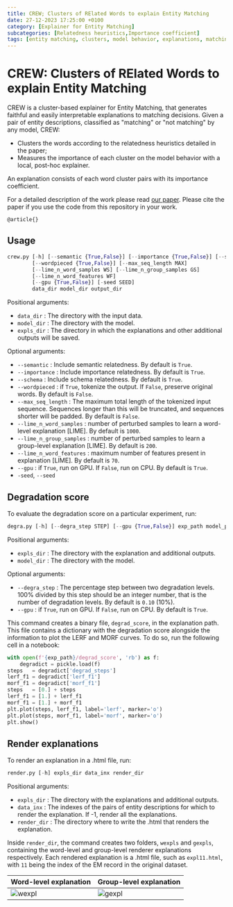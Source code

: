 ```yaml
---
title: CREW; Clusters of RElated Words to explain Entity Matching
date: 27-12-2023 17:25:00 +0100
category: [Explainer for Entity Matching]
subcategories: [Relatedness heuristics,Importance coefficient]
tags: [entity matching, clusters, model behavior, explanations, matching decisions]
---
```


# CREW: Clusters of RElated Words to explain Entity Matching

CREW is a cluster-based explainer for Entity Matching, that generates faithful and easily interpretable explanations to matching decisions. 
Given a pair of entity descriptions, classified as "matching" or "not matching" by any model, CREW:
- Clusters the words according to the relatedness heuristics detailed in the paper;
- Measures the importance of each cluster on the model behavior with a local, post-hoc explainer.

An explanation consists of each word cluster pairs with its importance coefficient. 

For a detailed description of the work please read [our paper](https://example.com/). Please cite the paper if you use the code from this repository in your work.

```
@article{}
```

## Usage

```python
crew.py [-h] [--semantic {True,False}] [--importance {True,False}] [--schema {True,False}] 
        [--wordpieced {True,False}] [--max_seq_length MAX] 
        [--lime_n_word_samples WS] [--lime_n_group_samples GS] 
        [--lime_n_word_features WF] 
        [--gpu {True,False}] [-seed SEED]
        data_dir model_dir output_dir
```

Positional arguments:
-  `data_dir` : The directory with the input data.
-  `model_dir` : The directory with the model.
-  `expls_dir` : The directory in which the explanations and other additional outputs will be saved.

Optional arguments:
-  `--semantic` : Include semantic relatedness. By default is `True`.
-  `--importance` : Include importance relatedness. By default is `True`.
-  `--schema` : Include schema relatedness. By default is `True`.
-  `--wordpieced` : if `True`, tokenize the output. If `False`, preserve original words. By default is `False`.
-  `--max_seq_length` : The maximum total length of the tokenized input sequence. Sequences longer than this will be truncated, and sequences shorter will be padded. By default is `False`.
-  `--lime_n_word_samples` : number of perturbed samples to learn a word-level explanation [LIME]. By default is `1000`.
-  `--lime_n_group_samples` : number of perturbed samples to learn a group-level explanation [LIME]. By default is `200`.
-  `--lime_n_word_features` : maximum number of features present in explanation [LIME]. By default is `70`.
-  `--gpu` : if `True`, run on GPU. If `False`, run on CPU. By default is `True`.
-  `-seed`, `--seed`


## Degradation score

To evaluate the degradation score on a particular experiment, run:

```python
degra.py [-h] [--degra_step STEP] [--gpu {True,False}] exp_path model_path
```

Positional arguments:
-  `expls_dir` : The directory with the explanation and additional outputs.
-  `model_dir` : The directory with the model.

Optional arguments:
-  `--degra_step` : The percentage step between two degradation levels. 100% divided by this step should be an integer number, that is the number of degradation levels. By default is `0.10` (10%).
-  `--gpu` : if `True`, run on GPU. If `False`, run on CPU. By default is `True`.

This command creates a binary file, `degrad_score`, in the explanation path. This file contains a dictionary with the degradation score alongside the information to plot the LERF and MORF curves. To do so, run the following cell in a notebook:

```python
with open(f'{exp_path}/degrad_score', 'rb') as f:
    degradict = pickle.load(f)
steps   = degradict['degrad_steps']
lerf_f1 = degradict['lerf_f1']
morf_f1 = degradict['morf_f1']
steps   = [0.] + steps
lerf_f1 = [1.] + lerf_f1
morf_f1 = [1.] + morf_f1
plt.plot(steps, lerf_f1, label='lerf', marker='o')
plt.plot(steps, morf_f1, label='morf', marker='o')
plt.show()
```

## Render explanations

To render an explanation in a .html file, run: 

```python
render.py [-h] expls_dir data_inx render_dir
```

Positional arguments:
-  `expls_dir` : The directory with the explanations and additional outputs.
-  `data_inx` : The indexes of the pairs of entity descriptions for which to render the explanation. If -1, render all the explanations.
-  `render_dir` : The directory where to write the .html that renders the explanation.

Inside `render_dir`, the command creates two folders, `wexpls` and `gexpls`, containing the word-level and group-level renderer explanations respectively.
Each rendered explanation is a .html file, such as `expl11.html`, with `11` being the index of the EM record in the original dataset.

| Word-level explanation                                                                                  | Group-level explanation                                                                                 |
| ------------------------------------------------------------------------------------------------------- | ------------------------------------------------------------------------------------------------------- |
| ![wexpl](https://github.com/softlab-unimore/crew/assets/100861187/88ae0b53-7057-4d77-a9f2-181e36b04027) | ![gexpl](https://github.com/softlab-unimore/crew/assets/100861187/92647b7c-917d-481f-8b7c-61009a8bab84) |
